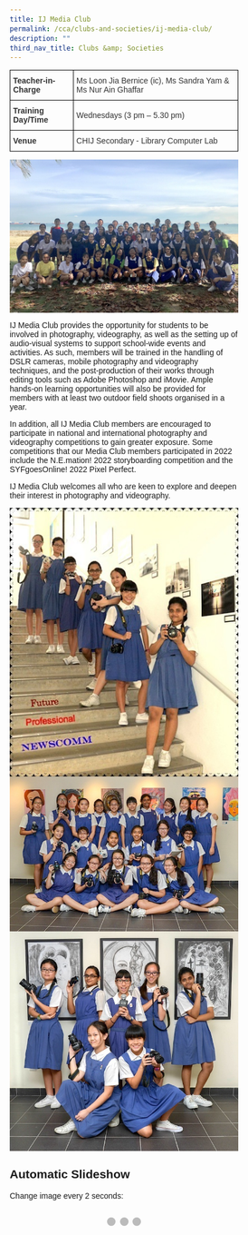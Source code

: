 ```yaml
---
title: IJ Media Club
permalink: /cca/clubs-and-societies/ij-media-club/
description: ""
third_nav_title: Clubs &amp; Societies
---
```

<style type="text/css">
.tg  {border-collapse:collapse;border-spacing:0;}
.tg td{border-color:black;border-style:solid;border-width:1px;font-family:Arial, sans-serif;font-size:14px;
  overflow:hidden;padding:10px 5px;word-break:normal;}
.tg th{border-color:black;border-style:solid;border-width:1px;font-family:Arial, sans-serif;font-size:14px;
  font-weight:normal;overflow:hidden;padding:10px 5px;word-break:normal;}
.tg .tg-ujx6{color:#333;text-align:left;vertical-align:top}
.tg .tg-pvk6{color:#333;text-align:left;vertical-align:middle}
.tg .tg-h0uh{color:#333;font-weight:bold;text-align:left;vertical-align:middle}
.tg .tg-osjb{color:#333;font-weight:bold;text-align:left;vertical-align:top}
</style>
<table class="tg">
<thead>
  <tr>
    <th class="tg-h0uh"><span style="color:inherit;background-color:transparent">Teacher-in-Charge</span></th>
    <th class="tg-ujx6"><span style="font-weight:normal">Ms Loon Jia Bernice (ic), Ms Sandra Yam &amp; Ms Nur Ain Ghaffar</span></th>
  </tr>
</thead>
<tbody>
  <tr>
    <td class="tg-osjb">Training Day/Time<br></td>
    <td class="tg-pvk6"><span style="color:inherit;background-color:transparent">Wednesdays (3 pm – 5.30 pm)</span></td>
  </tr>
  <tr>
    <td class="tg-osjb">Venue</td>
    <td class="tg-pvk6"><span style="color:inherit;background-color:transparent">CHIJ Secondary - Library Computer Lab</span></td>
  </tr>
</tbody>
</table>

![](/images/IJ%20Media%20Club%201.jpg)

IJ Media Club provides the opportunity for students to be involved in photography, videography, as well as the setting up of audio-visual systems to support school-wide events and activities. As such, members will be trained in the handling of DSLR cameras, mobile photography and videography techniques, and the post-production of their works through editing tools such as Adobe Photoshop and iMovie. Ample hands-on learning opportunities will also be provided for members with at least two outdoor field shoots organised in a year.&nbsp;

  

In addition, all IJ Media Club members are encouraged to participate in national and international photography and videography competitions to gain greater exposure. Some competitions that our Media Club members participated in 2022 include the N.E.mation! 2022 storyboarding competition and the SYFgoesOnline! 2022 Pixel Perfect. 

  

IJ Media Club welcomes all who are keen to explore and deepen their interest in photography and videography.

![](/images/IJ%20Media%20Club%20(Students-2).jpg)
![](/images/IJ%20Media%20Club%20(Students-3).jpg)
![](/images/IJ%20Media%20Club%20(Students-4).jpg)




<style>
* {box-sizing: border-box;}
body {font-family: Verdana, sans-serif;}
.mySlides {display: none;}
img {vertical-align: middle;}

/* Slideshow container */
.slideshow-container {
  max-width: 1000px;
  position: relative;
  margin: auto;
}

/* Caption text */
.text {
  color: #f2f2f2;
  font-size: 15px;
  padding: 8px 12px;
  position: absolute;
  bottom: 8px;
  width: 100%;
  text-align: center;
}

/* Number text (1/3 etc) */
.numbertext {
  color: #f2f2f2;
  font-size: 12px;
  padding: 8px 12px;
  position: absolute;
  top: 0;
}

/* The dots/bullets/indicators */
.dot {
  height: 15px;
  width: 15px;
  margin: 0 2px;
  background-color: #bbb;
  border-radius: 50%;
  display: inline-block;
  transition: background-color 0.6s ease;
}

.active {
  background-color: #717171;
}

/* Fading animation */
.fade {
  animation-name: fade;
  animation-duration: 1.5s;
}

@keyframes fade {
  from {opacity: .4} 
  to {opacity: 1}
}

/* On smaller screens, decrease text size */
@media only screen and (max-width: 300px) {
  .text {font-size: 11px}
}
</style>



<h2>Automatic Slideshow</h2>
<p>Change image every 2 seconds:</p>

<div class="slideshow-container">

<div class="mySlides fade">
  <div class="numbertext">1 / 3</div>
  <img src="/images/IJ%20Media%20Club%20(Students-2).jpg" style="width:100%">
  <div class="text">Caption Text</div>
</div>

<div class="mySlides fade">
  <div class="numbertext">2 / 3</div>
  <img src="/images/IJ%20Media%20Club%20(Students-3).jpg" style="width:100%">
  <div class="text">Caption Two</div>
</div>

<div class="mySlides fade">
  <div class="numbertext">3 / 3</div>
  <img src="/images/IJ%20Media%20Club%20(Students-4).jpg" style="width:100%">
  <div class="text">Caption Three</div>
</div>

</div>
<br>

<div style="text-align:center">
  <span class="dot"></span> 
  <span class="dot"></span> 
  <span class="dot"></span> 
</div>

